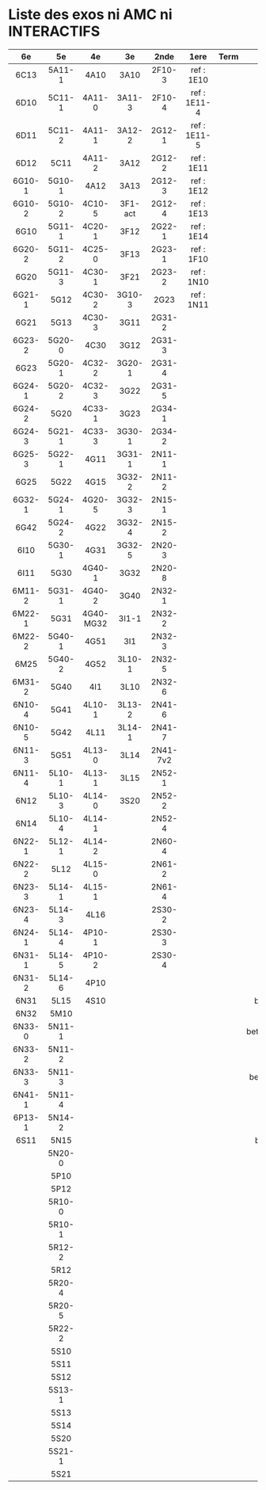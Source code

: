 # Liste des exos ni AMC ni INTERACTIFS

|6e|5e|4e|3e|2nde|1ere|Term|Reste|
|:-:|:-:|:-:|:-:|:-:|:-:|:-:|:-:|
|6C13|5A11-1|4A10|3A10|2F10-3|ref : 1E10||CM020|
|6D10|5C11-1|4A11-0|3A11-3|2F10-4|ref : 1E11-4||CM021|
|6D11|5C11-2|4A11-1|3A12-2|2G12-1|ref : 1E11-5||PEA11-1|
|6D12|5C11|4A11-2|3A12|2G12-2|ref : 1E11||PEA11|
|6G10-1|5G10-1|4A12|3A13|2G12-3|ref : 1E12||PEG20|
|6G10-2|5G10-2|4C10-5|3F1-act|2G12-4|ref : 1E13||PEG21|
|6G10|5G11-1|4C20-1|3F12|2G22-1|ref : 1E14||P003|
|6G20-2|5G11-2|4C25-0|3F13|2G23-1|ref : 1F10||P004|
|6G20|5G11-3|4C30-1|3F21|2G23-2|ref : 1N10||P005|
|6G21-1|5G12|4C30-2|3G10-3|2G23|ref : 1N11||P006|
|6G21|5G13|4C30-3|3G11|2G31-2|||P007|
|6G23-2|5G20-0|4C30|3G12|2G31-3|||P008|
|6G23|5G20-1|4C32-2|3G20-1|2G31-4|||P009|
|6G24-1|5G20-2|4C32-3|3G22|2G31-5|||P010|
|6G24-2|5G20|4C33-1|3G23|2G34-1|||P011|
|6G24-3|5G21-1|4C33-3|3G30-1|2G34-2|||P012|
|6G25-3|5G22-1|4G11|3G31-1|2N11-1|||P013|
|6G25|5G22|4G15|3G32-2|2N11-2|||P014|
|6G32-1|5G24-1|4G20-5|3G32-3|2N15-1|||beta2F31|
|6G42|5G24-2|4G22|3G32-4|2N15-2|||beta2N60-X1|
|6I10|5G30-1|4G31|3G32-5|2N20-3|||beta2N60-X2|
|6I11|5G30|4G40-1|3G32|2N20-8|||beta3F23|
|6M11-2|5G31-1|4G40-2|3G40|2N32-1|||beta3G15|
|6M22-1|5G31|4G40-MG32|3I1-1|2N32-2|||beta3G41|
|6M22-2|5G40-1|4G51|3I1|2N32-3|||beta3s21|
|6M25|5G40-2|4G52|3L10-1|2N32-5|||beta4C31|
|6M31-2|5G40|4I1|3L10|2N32-6|||beta4G20-3|
|6N10-4|5G41|4L10-1|3L13-2|2N41-6|||beta4G20-4|
|6N10-5|5G42|4L11|3L14-1|2N41-7|||beta6C33-1|
|6N11-3|5G51|4L13-0|3L14|2N41-7v2|||beta6test2|
|6N11-4|5L10-1|4L13-1|3L15|2N52-1|||beta6test2021|
|6N12|5L10-3|4L14-0|3S20|2N52-2|||betaAsymptotesObliques|
|6N14|5L10-4|4L14-1||2N52-4|||betaDivisionsDePolynomes|
|6N22-1|5L12-1|4L14-2||2N60-4|||betaEq1erDegreDansC|
|6N22-2|5L12|4L15-0||2N61-2|||betaEq2eDegAvecParam|
|6N23-3|5L14-1|4L15-1||2N61-4|||betaEqCarreDansC|
|6N23-4|5L14-3|4L16||2S30-2|||betaEqValAbs|
|6N24-1|5L14-4|4P10-1||2S30-3|||betaEquationsLog|
|6N31-1|5L14-5|4P10-2||2S30-4|||betaExo3d|
|6N31-2|5L14-6|4P10|||||betaExoSimpleMatthieu|
|6N31|5L15|4S10|||||betaModele10_simple_question-reponse|
|6N32|5M10||||||betaModele11_parametrable|
|6N33-0|5N11-1||||||betaModele20_plusieurs_types_de_questions|
|6N33-2|5N11-2||||||betaModele21_parametrables|
|6N33-3|5N11-3||||||betaModele30_constructions_géométriques|
|6N41-1|5N11-4||||||betaModele31_parametrables|
|6P13-1|5N14-2||||||betaModele40_tableau_proportionnalite|
|6S11|5N15||||||betaModele41_tableau_signes_variations|
||5N20-0||||||betaProbaAouB|
||5P10||||||betaProbabilites|
||5P12||||||betaPuissances|
||5R10-0||||||betaSpline|
||5R10-1||||||betaSys2x2CombLin|
||5R12-2||||||betaTracerParabole|
||5R12||||||betarotation3d|
||5R20-4||||||betatrinome|
||5R20-5||||||moule_a_exo_mathalea|
||5R22-2||||||moule_a_exo_mathalea2d|
||5S10||||||c3C10-2|
||5S11||||||c3N10|
||5S12||||||c3N23|
||5S13-1|||||||
||5S13|||||||
||5S14|||||||
||5S20|||||||
||5S21-1|||||||
||5S21|||||||
